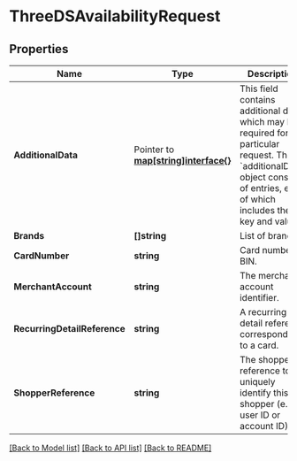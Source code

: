 # ThreeDSAvailabilityRequest

## Properties

Name | Type | Description | Notes
------------ | ------------- | ------------- | -------------
**AdditionalData** |  Pointer to [**map[string]interface{}**](.md) | This field contains additional data, which may be required for a particular request.  The &#x60;additionalData&#x60; object consists of entries, each of which includes the key and value. | [optional] 
**Brands** | **[]string** | List of brands. | 
**CardNumber** | **string** | Card number or BIN. | [optional] 
**MerchantAccount** | **string** | The merchant account identifier. | 
**RecurringDetailReference** | **string** | A recurring detail reference corresponding to a card. | [optional] 
**ShopperReference** | **string** | The shopper&#39;s reference to uniquely identify this shopper (e.g. user ID or account ID). | [optional] 

[[Back to Model list]](../README.md#documentation-for-models) [[Back to API list]](../README.md#documentation-for-api-endpoints) [[Back to README]](../README.md)


